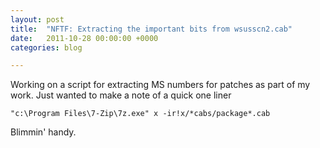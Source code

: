```yaml
---
layout: post
title:  "NFTF: Extracting the important bits from wsusscn2.cab"
date:   2011-10-28 00:00:00 +0000
categories: blog

---
```

Working on a script for extracting MS numbers for patches as part of my work. Just wanted to make a note of a quick one liner

```shell
"c:\Program Files\7-Zip\7z.exe" x -ir!x/*cabs/package*.cab
```

Blimmin' handy.